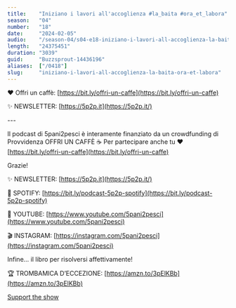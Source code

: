 ```yaml
---
title:    "Iniziano i lavori all'accoglienza #la_baita #ora_et_labora"
season:   "04"
number:   "18"
date:     "2024-02-05"
audio:    "/season-04/s04-e18-iniziano-i-lavori-all-accoglienza-la-baita-ora-et-labora.mp3"
length:   "24375451"
duration: "3039"
guid:     "Buzzsprout-14436196"
aliases:  ["/0418"]
slug:     "iniziano-i-lavori-all-accoglienza-la-baita-ora-et-labora"
---
```

❤️ Offri un caffè: [https://bit.ly/offri-un-caffe](https://bit.ly/offri-un-caffe)

✨ NEWSLETTER: [https://5p2p.it](https://5p2p.it/)

\-\-\-

Il podcast di 5pani2pesci è interamente finanziato da un crowdfunding di Provvidenza OFFRI UN CAFFÈ ☕ Per partecipare anche tu ❤️ [https://bit.ly/offri-un-caffe](https://bit.ly/offri-un-caffe)

Grazie!

✨ NEWSLETTER: [https://5p2p.it](https://5p2p.it/)

👾 SPOTIFY: [https://bit.ly/podcast-5p2p-spotify](https://bit.ly/podcast-5p2p-spotify)

🔴 YOUTUBE: [https://www.youtube.com/5pani2pesci](https://www.youtube.com/5pani2pesci)

🎬 INSTAGRAM: [https://instagram.com/5pani2pesci](https://instagram.com/5pani2pesci)

Infine... il libro per risolversi affettivamente!

🏆 TROMBAMICA D’ECCEZIONE: [https://amzn.to/3pElKBb](https://amzn.to/3pElKBb)

[Support the show](https://bit.ly/offri-un-caffe)
                